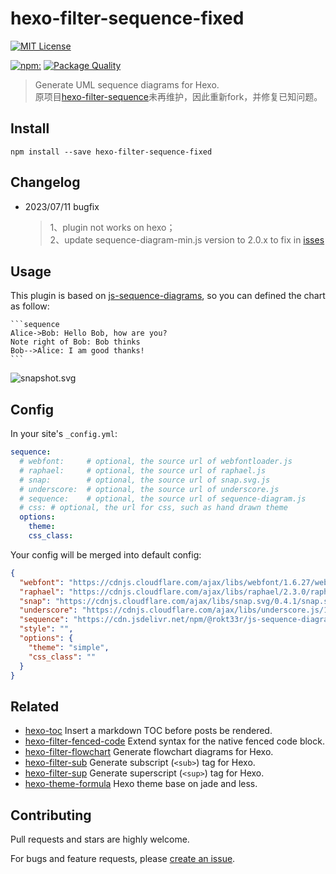 # hexo-filter-sequence-fixed

[![MIT License](https://img.shields.io/badge/license-MIT_License-green.svg?style=flat-square)](https://github.com/MinionTim/hexo-filter-sequence-fixed/blob/master/LICENSE)

[![npm:](https://img.shields.io/npm/v/hexo-filter-sequence-fixed.svg?style=flat-square)](https://www.npmjs.com/packages/hexo-filter-sequence-fixed)
[![Package Quality](https://npm.packagequality.com/shield/hexo-filter-sequence-fixed.svg)](https://packagequality.com/#?package=hexo-filter-sequence-fixed)

> Generate UML sequence diagrams for Hexo.<br>
>原项目[hexo-filter-sequence](https://github.com/bubkoo/hexo-filter-sequence)未再维护，因此重新fork，并修复已知问题。
## Install

```
npm install --save hexo-filter-sequence-fixed
```

## Changelog
- 2023/07/11 bugfix 
  > 1、plugin not works on hexo；<br>
  > 2、update sequence-diagram-min.js version to 2.0.x to fix in [isses](https://github.com/bramp/js-sequence-diagrams/issues/15js-sequence-diagrams)

## Usage

This plugin is based on [js-sequence-diagrams](https://github.com/bramp/js-sequence-diagrams), so you can defined the chart as follow:  

    ```sequence
    Alice->Bob: Hello Bob, how are you?
    Note right of Bob: Bob thinks
    Bob-->Alice: I am good thanks!
    ```

![snapshot.svg](https://cdn.rawgit.com/MinionTim/hexo-filter-sequence-fixed/master/snapshot.svg)

## Config
   
In your site's `_config.yml`:

```yaml
sequence:
  # webfont:     # optional, the source url of webfontloader.js
  # raphael:     # optional, the source url of raphael.js
  # snap:        # optional, the source url of snap.svg.js
  # underscore:  # optional, the source url of underscore.js
  # sequence:    # optional, the source url of sequence-diagram.js
  # css: # optional, the url for css, such as hand drawn theme 
  options: 
    theme: 
    css_class: 
```
   
Your config will be merged into default config:

```json
{
  "webfont": "https://cdnjs.cloudflare.com/ajax/libs/webfont/1.6.27/webfontloader.js",
  "raphael": "https://cdnjs.cloudflare.com/ajax/libs/raphael/2.3.0/raphael.min.js",
  "snap": "https://cdnjs.cloudflare.com/ajax/libs/snap.svg/0.4.1/snap.svg-min.js",
  "underscore": "https://cdnjs.cloudflare.com/ajax/libs/underscore.js/1.8.3/underscore-min.js",
  "sequence": "https://cdn.jsdelivr.net/npm/@rokt33r/js-sequence-diagrams@2.0.6-2/dist/sequence-diagram-min.js",
  "style": "",
  "options": {
    "theme": "simple",
    "css_class": ""
  }
}
```   

## Related

- [hexo-toc](https://github.com/bubkoo/hexo-toc) Insert a markdown TOC before posts be rendered.
- [hexo-filter-fenced-code](https://github.com/bubkoo/hexo-filter-fenced-code) Extend syntax for the native fenced code block.
- [hexo-filter-flowchart](https://github.com/bubkoo/hexo-filter-flowchart) Generate flowchart diagrams for Hexo.
- [hexo-filter-sub](https://github.com/bubkoo/hexo-filter-sub) Generate subscript (`<sub>`) tag for Hexo.
- [hexo-filter-sup](https://github.com/bubkoo/hexo-filter-sup) Generate superscript (`<sup>`) tag for Hexo.
- [hexo-theme-formula](https://github.com/bubkoo/hexo-theme-formula) Hexo theme base on jade and less. 

## Contributing

Pull requests and stars are highly welcome.

For bugs and feature requests, please [create an issue](https://github.com/bubkoo/hexo-filter-sequence/issues/new).

